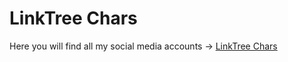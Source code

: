 # LinkTree Chars

Here you will find all my social media accounts -> [LinkTree Chars]("https://charsdvp.github.io/LinkTree_Charsdvp/")